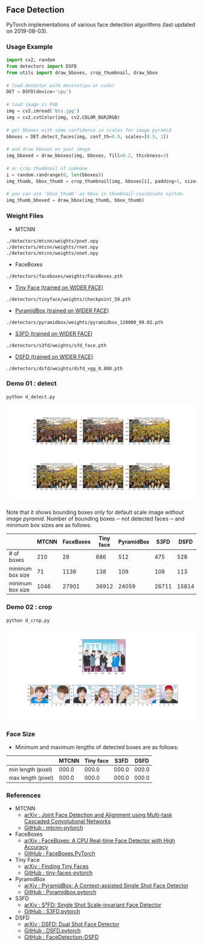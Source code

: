 ## Face Detection
PyTorch implementations of various face detection algorithms (last updated on 2019-08-03).

### Usage Example
```python
import cv2, random
from detectors import DSFD
from utils import draw_bboxes, crop_thumbnail, draw_bbox

# load detector with device(cpu or cuda)
DET = DSFD(device='cpu')

# load image in RGB
img = cv2.imread('bts.jpg')
img = cv2.cvtColor(img, cv2.COLOR_BGR2RGB)

# get bboxes with some confidence in scales for image pyramid
bboxes = DET.detect_faces(img, conf_th=0.9, scales=[0.5, 1])

# and draw bboxes on your image
img_bboxed = draw_bboxes(img, bboxes, fill=0.2, thickness=3)

# or crop thumbnail of someone
i = random.randrange(0, len(bboxes))
img_thumb, bbox_thumb = crop_thumbnail(img, bboxes[i], padding=1, size=100)

# you can use 'bbox_thumb' as bbox in thumbnail-coordinate system.
img_thumb_bboxed = draw_bbox(img_thumb, bbox_thumb)
```

### Weight Files
* MTCNN
```
./detectors/mtcnn/weights/pnet.npy
./detectors/mtcnn/weights/rnet.npy
./detectors/mtcnn/weights/onet.npy
```
* FaceBoxes
```
./detectors/faceboxes/weights/FaceBoxes.pth
```
* [Tiny Face (trained on WIDER FACE)](https://drive.google.com/open?id=1vdKzrfQ4cXeI157NEJoeI1ECZ66GFEKE)
```
./detectors/tinyface/weights/checkpoint_50.pth
```
* [PyramidBox (trained on WIDER FACE)](https://drive.google.com/open?id=1jLHIwN15u73qr-8rmthZEZWQfnAq6N9C)
```
./detectors/pyramidbox/weights/pyramidbox_120000_99.02.pth
```
* [S3FD (trained on WIDER FACE)](https://drive.google.com/open?id=1ktVh55p-Ynu6LonSyZtaUJxU23BS0Pdk)
```
./detectors/s3fd/weights/sfd_face.pth
``` 
* [DSFD (trained on WIDER FACE)](https://drive.google.com/open?id=1ZVzJqbjoymnKl11jDc-VGkVgzBqR3rZZ)
```
./detectors/dsfd/weights/dsfd_vgg_0.880.pth
```

### Demo 01 : detect
```
python d_detect.py
```
![](selfie_demo.png)

Note that it shows bounding boxes only for default scale image *without image pyramid*. Number of bounding boxes ─ not detected faces ─ and minimum box sizes are as follows:

|                    | MTCNN | FaceBoxes | Tiny face | PyramidBox |  S3FD  |  DSFD  |
|         -          |   -   |     -     |     -     |     -      |    -   |    -   |
|     # of boxes     |  210  |     28    |    686    |    512     |   475  |  528   |
|  minimum box size  |   71  |   1136    |    138    |    109     |   108  |  113   |
|  minimum box size  | 1046  |  27901    |  36912    |  24059     |  26711 |  15814 |

### Demo 02 : crop
```
python d_crop.py
```

![](bts_demo.png)

### Face Size
* Minimum and maximum lengths of detected boxes are as follows:

|                    | MTCNN | Tiny face | S3FD  | DSFD  |
|         -          |   -   |     -     |   -   |   -   |
| min length (pixel) | 000.0 |   000.0   | 000.0 | 000.0 |
| max length (pixel) | 000.0 |   000.0   | 000.0 | 000.0 |

### References
* MTCNN
    * [arXiv : Joint Face Detection and Alignment using Multi-task Cascaded Convolutional Networks](https://arxiv.org/abs/1604.02878)
    * [GitHub : mtcnn-pytorch](https://github.com/TropComplique/mtcnn-pytorch)
* FaceBoxes
    * [arXiv : FaceBoxes: A CPU Real-time Face Detector with High Accuracy](https://arxiv.org/abs/1708.05234)
    * [GitHub : FaceBoxes.PyTorch](https://github.com/zisianw/FaceBoxes.PyTorch)
* Tiny Face
    * [arXiv : Finding Tiny Faces](https://arxiv.org/abs/1612.04402)
    * [GitHub : tiny-faces-pytorch](https://github.com/varunagrawal/tiny-faces-pytorch)
* PyramidBox
    * [arXiv : PyramidBox: A Context-assisted Single Shot Face Detector](https://arxiv.org/abs/1803.07737)
    * [GitHub : Pyramidbox.pytorch](https://github.com/yxlijun/Pyramidbox.pytorch)
* S3FD
    * [arXiv : S³FD: Single Shot Scale-invariant Face Detector](https://arxiv.org/abs/1708.05237)
    * [GitHub : S3FD.pytorch](https://github.com/yxlijun/S3FD.pytorch)
* DSFD
    * [arXiv : DSFD: Dual Shot Face Detector](https://arxiv.org/abs/1810.10220)
    * [GitHub : DSFD.pytorch](https://github.com/yxlijun/DSFD.pytorch)
    * [GitHub : FaceDetection-DSFD](https://github.com/TencentYoutuResearch/FaceDetection-DSFD)
